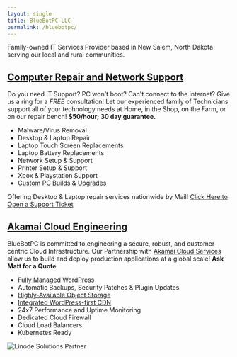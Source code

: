 ```yaml
---
layout: single
title: BlueBotPC LLC
permalink: /bluebotpc/
---
```

Family-owned IT Services Provider based in New Salem, North Dakota serving our local and rural communities.

## [Computer Repair and  Network Support](https://www.bluebotpc.com/pages/local-support/)

Do you need IT Support? PC won't boot? Can't connect to the internet? Give us a ring for a _FREE_ consultation! Let our experienced family of Technicians support all of your technology needs at Home, in the Shop, on the Farm, or on our repair bench! **$50/hour; 30 day guarantee.**

- Malware/Virus Removal
- Desktop & Laptop Repair
- Laptop Touch Screen Replacements
- Laptop Battery Replacements
- Network Setup & Support
- Printer Setup & Support
- Xbox & Playstation Support
- [Custom PC Builds & Upgrades](https://www.bluebotpc.com/pages/custom-pc/)

Offering Desktop & Laptop repair services nationwide by Mail! [Click Here to Open a Support Ticket](https://forms.gle/LBAdQnoguwRzCkNo8)

## [Akamai Cloud Engineering](https://www.bluebotpc.com/pages/wordpress)

BlueBotPC is committed to engineering a secure, robust, and customer-centric Cloud Infrastructure. Our Partnership with [Akamai Cloud Services](https://www.linode.com/global-infrastructure/) allow us to build and deploy production applications at a global scale! **Ask Matt for a Quote**

- [Fully Managed WordPress](https://www.bluebotpc.com/pages/wordpress)
- Automatic Backups, Security Patches & Plugin Updates
- [Highly-Available Object Storage](https://www.linode.com/products/object-storage/)
- [Integrated WordPress-first CDN](https://www.quic.cloud/)
- 24x7 Performance and Uptime Monitoring
- Dedicated Cloud Firewall
- Cloud Load Balancers
- Kubernetes Ready

![Linode Solutions Partner](https://gooby-s3.us-southeast-1.linodeobjects.com/linodeSolutionsPartnerBadge.png)
